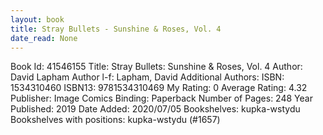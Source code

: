```yaml
---
layout: book
title: Stray Bullets - Sunshine & Roses, Vol. 4
date_read: None
---
```


Book Id: 41546155
Title: Stray Bullets: Sunshine & Roses, Vol. 4
Author: David Lapham
Author l-f: Lapham, David
Additional Authors: 
ISBN: 1534310460
ISBN13: 9781534310469
My Rating: 0
Average Rating: 4.32
Publisher: Image Comics
Binding: Paperback
Number of Pages: 248
Year Published: 2019
Date Added: 2020/07/05
Bookshelves: kupka-wstydu
Bookshelves with positions: kupka-wstydu (#1657)

